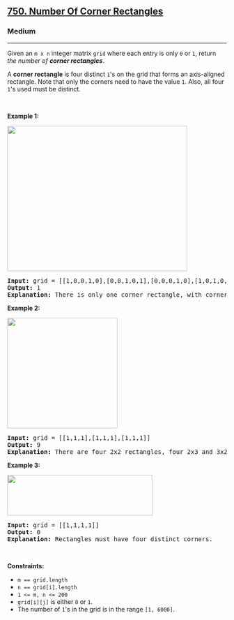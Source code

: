 <h2><a href="https://leetcode.com/problems/number-of-corner-rectangles/">750. Number Of Corner Rectangles</a></h2><h3>Medium</h3><hr><div><p>Given an <code>m x n</code> integer matrix <code>grid</code> where each entry is only <code>0</code> or <code>1</code>, return <em>the number of <strong>corner rectangles</strong></em>.</p>

<p>A <strong>corner rectangle</strong> is four distinct <code>1</code>'s on the grid that forms an axis-aligned rectangle. Note that only the corners need to have the value <code>1</code>. Also, all four <code>1</code>'s used must be distinct.</p>

<p>&nbsp;</p>
<p><strong class="example">Example 1:</strong></p>
<img alt="" src="https://assets.leetcode.com/uploads/2021/06/12/cornerrec1-grid.jpg" style="width: 413px; height: 333px;">
<pre style="position: relative;"><strong>Input:</strong> grid = [[1,0,0,1,0],[0,0,1,0,1],[0,0,0,1,0],[1,0,1,0,1]]
<strong>Output:</strong> 1
<strong>Explanation:</strong> There is only one corner rectangle, with corners grid[1][2], grid[1][4], grid[3][2], grid[3][4].
<div class="open_grepper_editor" title="Edit &amp; Save To Grepper"></div></pre>

<p><strong class="example">Example 2:</strong></p>
<img alt="" src="https://assets.leetcode.com/uploads/2021/06/12/cornerrec2-grid.jpg" style="width: 253px; height: 253px;">
<pre style="position: relative;"><strong>Input:</strong> grid = [[1,1,1],[1,1,1],[1,1,1]]
<strong>Output:</strong> 9
<strong>Explanation:</strong> There are four 2x2 rectangles, four 2x3 and 3x2 rectangles, and one 3x3 rectangle.
<div class="open_grepper_editor" title="Edit &amp; Save To Grepper"></div></pre>

<p><strong class="example">Example 3:</strong></p>
<img alt="" src="https://assets.leetcode.com/uploads/2021/06/12/cornerrec3-grid.jpg" style="width: 333px; height: 93px;">
<pre style="position: relative;"><strong>Input:</strong> grid = [[1,1,1,1]]
<strong>Output:</strong> 0
<strong>Explanation:</strong> Rectangles must have four distinct corners.
<div class="open_grepper_editor" title="Edit &amp; Save To Grepper"></div></pre>

<p>&nbsp;</p>
<p><strong>Constraints:</strong></p>

<ul>
	<li><code>m == grid.length</code></li>
	<li><code>n == grid[i].length</code></li>
	<li><code>1 &lt;= m, n &lt;= 200</code></li>
	<li><code>grid[i][j]</code> is either <code>0</code> or <code>1</code>.</li>
	<li>The number of <code>1</code>'s in the grid is in the range <code>[1, 6000]</code>.</li>
</ul>
</div>